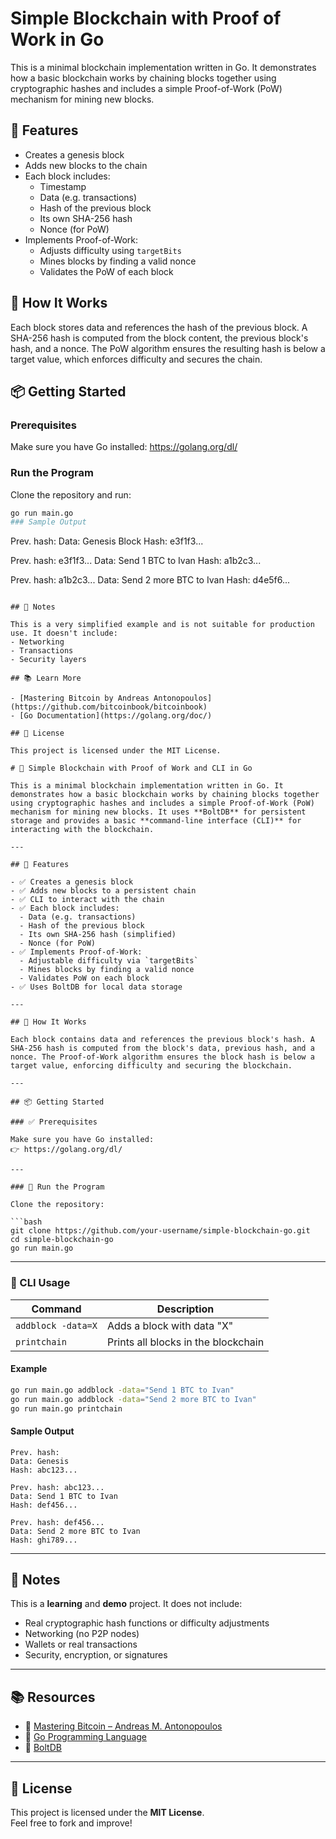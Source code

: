 # Simple Blockchain with Proof of Work in Go

This is a minimal blockchain implementation written in Go. It demonstrates how a basic blockchain works by chaining blocks together using cryptographic hashes and includes a simple Proof-of-Work (PoW) mechanism for mining new blocks.

## 🔧 Features

- Creates a genesis block
- Adds new blocks to the chain
- Each block includes:
  - Timestamp
  - Data (e.g. transactions)
  - Hash of the previous block
  - Its own SHA-256 hash
  - Nonce (for PoW)
- Implements Proof-of-Work:
  - Adjusts difficulty using `targetBits`
  - Mines blocks by finding a valid nonce
  - Validates the PoW of each block

## 🧱 How It Works

Each block stores data and references the hash of the previous block. A SHA-256 hash is computed from the block content, the previous block's hash, and a nonce. The PoW algorithm ensures the resulting hash is below a target value, which enforces difficulty and secures the chain.

## 📦 Getting Started

### Prerequisites

Make sure you have Go installed: https://golang.org/dl/

### Run the Program

Clone the repository and run:

```bash
go run main.go
### Sample Output

```
Prev. hash: 
Data: Genesis Block
Hash: e3f1f3...

Prev. hash: e3f1f3...
Data: Send 1 BTC to Ivan
Hash: a1b2c3...

Prev. hash: a1b2c3...
Data: Send 2 more BTC to Ivan
Hash: d4e5f6...
```

## 📝 Notes

This is a very simplified example and is not suitable for production use. It doesn't include:
- Networking
- Transactions
- Security layers

## 📚 Learn More

- [Mastering Bitcoin by Andreas Antonopoulos](https://github.com/bitcoinbook/bitcoinbook)
- [Go Documentation](https://golang.org/doc/)

## 📄 License

This project is licensed under the MIT License.

# 🧱 Simple Blockchain with Proof of Work and CLI in Go

This is a minimal blockchain implementation written in Go. It demonstrates how a basic blockchain works by chaining blocks together using cryptographic hashes and includes a simple Proof-of-Work (PoW) mechanism for mining new blocks. It uses **BoltDB** for persistent storage and provides a basic **command-line interface (CLI)** for interacting with the blockchain.

---

## 🔧 Features

- ✅ Creates a genesis block
- ✅ Adds new blocks to a persistent chain
- ✅ CLI to interact with the chain
- ✅ Each block includes:
  - Data (e.g. transactions)
  - Hash of the previous block
  - Its own SHA-256 hash (simplified)
  - Nonce (for PoW)
- ✅ Implements Proof-of-Work:
  - Adjustable difficulty via `targetBits`
  - Mines blocks by finding a valid nonce
  - Validates PoW on each block
- ✅ Uses BoltDB for local data storage

---

## 🧠 How It Works

Each block contains data and references the previous block's hash. A SHA-256 hash is computed from the block's data, previous hash, and a nonce. The Proof-of-Work algorithm ensures the block hash is below a target value, enforcing difficulty and securing the blockchain.

---

## 📦 Getting Started

### ✅ Prerequisites

Make sure you have Go installed:  
👉 https://golang.org/dl/

---

### 🏃 Run the Program

Clone the repository:

```bash
git clone https://github.com/your-username/simple-blockchain-go.git
cd simple-blockchain-go
go run main.go
```

---

### 🧪 CLI Usage

| Command             | Description                        |
|---------------------|------------------------------------|
| `addblock -data=X`  | Adds a block with data "X"         |
| `printchain`        | Prints all blocks in the blockchain |

#### Example

```bash
go run main.go addblock -data="Send 1 BTC to Ivan"
go run main.go addblock -data="Send 2 more BTC to Ivan"
go run main.go printchain
```

#### Sample Output

```
Prev. hash: 
Data: Genesis
Hash: abc123...

Prev. hash: abc123...
Data: Send 1 BTC to Ivan
Hash: def456...

Prev. hash: def456...
Data: Send 2 more BTC to Ivan
Hash: ghi789...
```

---

## 📝 Notes

This is a **learning** and **demo** project. It does not include:
- Real cryptographic hash functions or difficulty adjustments
- Networking (no P2P nodes)
- Wallets or real transactions
- Security, encryption, or signatures

---

## 📚 Resources

- 📘 [Mastering Bitcoin – Andreas M. Antonopoulos](https://github.com/bitcoinbook/bitcoinbook)
- 📘 [Go Programming Language](https://golang.org/doc/)
- 📘 [BoltDB](https://github.com/boltdb/bolt)

---

## 📄 License

This project is licensed under the **MIT License**.  
Feel free to fork and improve!